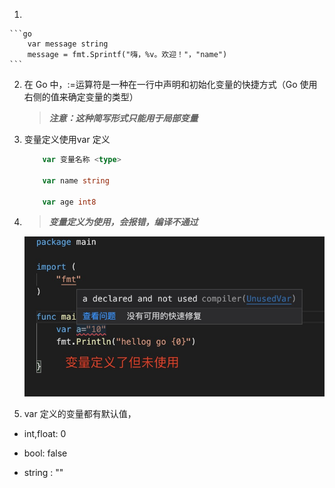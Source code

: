1. 

    ```go
        var message string 
        message = fmt.Sprintf("嗨，%v。欢迎！"，"name")
    ```
2. 在 Go 中，:=运算符是一种在一行中声明和初始化变量的快捷方式（Go 使用右侧的值来确定变量的类型）

    > ***注意：这种简写形式只能用于局部变量***

3. 变量定义使用var 定义

    ```go
        var 变量名称 <type>

        var name string

        var age int8
    ```

4. >***变量定义为使用，会报错，编译不通过***

   ![image](../assets/5.jpg)

5. var 定义的变量都有默认值，

+ int,float: 0

+ bool: false

+ string : ""